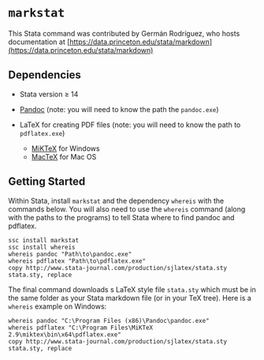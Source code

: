 # `markstat`

This Stata command was contributed by Germ&aacute;n Rodr&iacute;guez, who hosts documentation at 
[https://data.princeton.edu/stata/markdown](https://data.princeton.edu/stata/markdown)

## Dependencies


* Stata version &ge; 14

* [Pandoc](https://pandoc.org/)  (note: you will need to know the path the `pandoc.exe`)

* LaTeX for creating PDF files (note: you will need to know the path to `pdflatex.exe`)
  - [MiKTeX](https://miktex.org/download) for Windows  
  - [MacTeX](http://www.tug.org/mactex/downloading.html) for Mac OS

## Getting Started

Within Stata, install `markstat` and the dependency `whereis` with the commands below.  You will
also need to use the `whereis` command (along with the paths to the programs) to tell Stata where
to find pandoc and pdflatex.

```
ssc install markstat
ssc install whereis
whereis pandoc "Path\to\pandoc.exe"
whereis pdflatex "Path\to\pdflatex.exe"
copy http://www.stata-journal.com/production/sjlatex/stata.sty stata.sty, replace
```

The final command downloads s LaTeX style file `stata.sty` which must be in the same folder as your
Stata markdown file (or in your TeX tree).  Here is a `whereis` example on Windows:

```
whereis pandoc "C:\Program Files (x86)\Pandoc\pandoc.exe"
whereis pdflatex "C:\Program Files\MiKTeX 2.9\miktex\bin\x64\pdflatex.exe"
copy http://www.stata-journal.com/production/sjlatex/stata.sty stata.sty, replace
```
